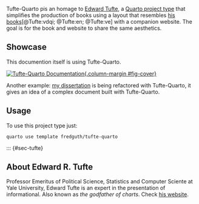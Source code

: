 Tufte-Quarto pis an homage to [Edward Tufte](#sec-tufte), a [Quarto project type](https://quarto.org/docs/extensions/project-types.html) that simplifies the production of books using a layout that resembles [his books](https://www.edwardtufte.com/tufte/books_vdqi)[@Tufte:vdqi; @Tufte:en; @Tufte:ve] with a companion website. The goal is for the book and website to share the same aesthetics. 

## Showcase


This documention itself is using Tufte-Quarto. 

[![Tufte-Quarto Documentation](/Images/bookcover){.column-margin #fig-cover}](./docs/TufteStyledBook.pdf)


Another example: [my dissertation](https://fredguth.github.io/IBToDL) is being refactored with Tufte-Quarto, it gives an idea of a complex document built with Tufte-Quarto.

## Usage
To use this project type just:

`quarto use template fredguth/tufte-quarto`

::: {#sec-tufte}

## About Edward R. Tufte
Professor Emeritus of Political Science, Statistics and Computer Sciente at Yale University, Edward Tufte is an expert in the presentation of informational. Also known as *the godfather of charts*. Check [his website](https://www.edwardtufte.com/tufte/).

